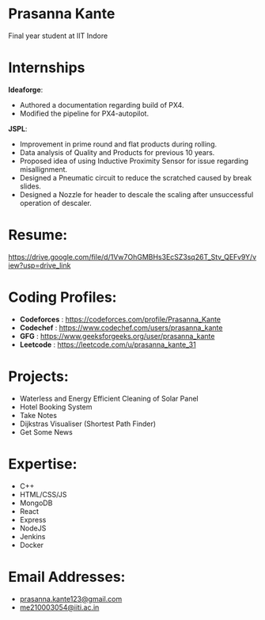 
# Prasanna Kante
Final year student at IIT Indore

# Internships
**Ideaforge**: 
- Authored a documentation regarding build of PX4.
- Modified the pipeline for PX4-autopilot.

**JSPL**: 
- Improvement in prime round and flat products during rolling.
- Data analysis of Quality and Products for previous 10 years.
- Proposed idea of using Inductive Proximity Sensor for issue regarding misallignment.
- Designed a Pneumatic circuit to reduce the scratched caused by break slides.
- Designed a Nozzle for header to descale the scaling after unsuccessful operation of descaler.

# Resume: 
  https://drive.google.com/file/d/1Vw7OhGMBHs3EcSZ3sq26T_Stv_QEFv9Y/view?usp=drive_link

# Coding Profiles: 
- **Codeforces** : https://codeforces.com/profile/Prasanna_Kante
- **Codechef**   : https://www.codechef.com/users/prasanna_kante
- **GFG**        : https://www.geeksforgeeks.org/user/prasanna_kante
- **Leetcode**   : https://leetcode.com/u/prasanna_kante_31

# Projects:
  - Waterless and Energy Efficient Cleaning of Solar Panel
  - Hotel Booking System
  - Take Notes
  - Dijkstras Visualiser (Shortest Path Finder)
  - Get Some News

# Expertise:
- C++
- HTML/CSS/JS
- MongoDB
- React
- Express
- NodeJS
- Jenkins
- Docker
  


# Email Addresses: 
  - prasanna.kante123@gmail.com
  - me210003054@iiti.ac.in

